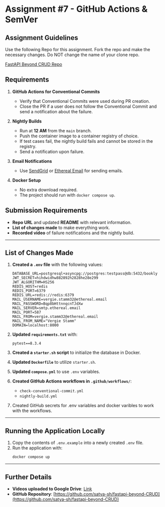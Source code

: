 # Assignment #7 - GitHub Actions & SemVer

## Assignment Guidelines
Use the following Repo for this assignment. Fork the repo and make the necessary changes. Do NOT change the name of your clone repo.

[FastAPI Beyond CRUD Repo](https://github.com/jod35/fastapi-beyond-CRUD)

## Requirements
1. **GitHub Actions for Conventional Commits**
   - Verify that Conventional Commits were used during PR creation.
   - Close the PR if a user does not follow the Conventional Commit and send a notification about the failure.

2. **Nightly Builds**
   - Run at **12 AM** from the `main` branch.
   - Push the container image to a container registry of choice.
   - If test cases fail, the nightly build fails and cannot be stored in the registry.
   - Send a notification upon failure.

3. **Email Notifications**
   - Use [SendGrid](https://sendgrid.com/en-us) or [Ethereal Email](https://ethereal.email/) for sending emails.

4. **Docker Setup**
   - No extra download required.
   - The project should run with `docker compose up`.

## Submission Requirements
- **Repo URL** and updated **README** with relevant information.
- **List of changes made** to make everything work.
- **Recorded video** of failure notifications and the nightly build.

---

## List of Changes Made
1. **Created a `.env` file** with the following values:
   ```
   DATABASE_URL=postgresql+asyncpg://postgres:testpass@db:5432/bookly
   JWT_SECRET=hihdwidhw882892h2828he28e299
   JWT_ALGORITHM=HS256
   REDIS_HOST=redis
   REDIS_PORT=6379
   REDIS_URL=redis://redis:6379
   MAIL_USERNAME=vergie.stamm32@ethereal.email
   MAIL_PASSWORD=Bqp8bHttnnqcnTJdXw
   MAIL_SERVER=smtp.ethereal.email
   MAIL_PORT=587
   MAIL_FROM=vergie.stamm32@ethereal.email
   MAIL_FROM_NAME="Vergie Stamm"
   DOMAIN=localhost:8000
   ```

2. **Updated `requirements.txt`** with:
   ```
   pytest==8.3.4
   ```

3. **Created a `starter.sh` script** to initialize the database in Docker.
4. **Updated `Dockerfile`** to utilize `starter.sh`.
5. **Updated `compose.yml`** to use `.env` variables.
6. **Created GitHub Actions workflows in `.github/workflows/`**:
   - `check-conventional-commit.yml`
   - `nightly-build.yml`
7. Created GitHub secrets for .env variables and docker varibles to work with the workflows.

---

## Running the Application Locally
1. Copy the contents of `.env.example` into a newly created `.env` file.
2. Run the application with:
   ```sh
   docker compose up
   ```

---

## Further Details
- **Videos uploaded to Google Drive**: [Link](https://drive.google.com/drive/folders/1Lzfb7shx2JJXy2PdvtvdShH0fFPdk-bQ?usp=sharing)
- **GitHub Repository**: [https://github.com/satya-sh/fastapi-beyond-CRUD](https://github.com/satya-sh/fastapi-beyond-CRUD)

